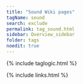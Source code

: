 ```yaml
---
title: "Sound Wiki pages"
tagName: sound
search: exclude
permalink: tag_sound.html
sidebar: Overview_sidebar
folder: tags
noedit: true
---
```

{% include taglogic.html %}

{% include links.html %}
